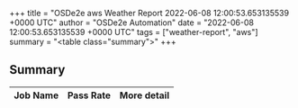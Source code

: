 +++
title = "OSDe2e aws Weather Report 2022-06-08 12:00:53.653135539 +0000 UTC"
author = "OSDe2e Automation"
date = "2022-06-08 12:00:53.653135539 +0000 UTC"
tags = ["weather-report", "aws"]
summary = "<table class=\"summary\"></table>"
+++
## Summary

| Job Name | Pass Rate | More detail |
|----------|-----------|-------------|




